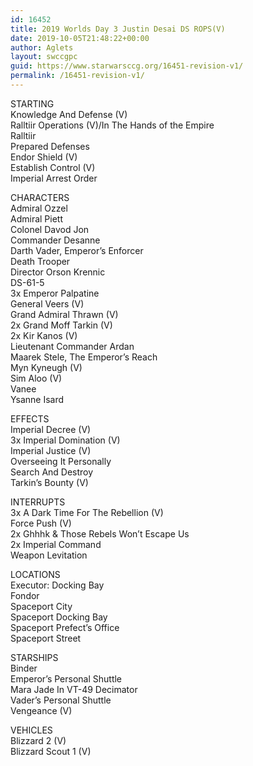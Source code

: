 ```yaml
---
id: 16452
title: 2019 Worlds Day 3 Justin Desai DS ROPS(V)
date: 2019-10-05T21:48:22+00:00
author: Aglets
layout: swccgpc
guid: https://www.starwarsccg.org/16451-revision-v1/
permalink: /16451-revision-v1/
---
```

STARTING  
Knowledge And Defense (V)  
Ralltiir Operations (V)/In The Hands of the Empire  
Ralltiir  
Prepared Defenses  
Endor Shield (V)  
Establish Control (V)  
Imperial Arrest Order

CHARACTERS  
Admiral Ozzel  
Admiral Piett  
Colonel Davod Jon  
Commander Desanne  
Darth Vader, Emperor&#8217;s Enforcer  
Death Trooper  
Director Orson Krennic  
DS-61-5  
3x Emperor Palpatine  
General Veers (V)  
Grand Admiral Thrawn (V)  
2x Grand Moff Tarkin (V)  
2x Kir Kanos (V)  
Lieutenant Commander Ardan  
Maarek Stele, The Emperor&#8217;s Reach  
Myn Kyneugh (V)  
Sim Aloo (V)  
Vanee  
Ysanne Isard

EFFECTS  
Imperial Decree (V)  
3x Imperial Domination (V)  
Imperial Justice (V)  
Overseeing It Personally  
Search And Destroy  
Tarkin&#8217;s Bounty (V)

INTERRUPTS  
3x A Dark Time For The Rebellion (V)  
Force Push (V)  
2x Ghhhk & Those Rebels Won&#8217;t Escape Us  
2x Imperial Command  
Weapon Levitation

LOCATIONS  
Executor: Docking Bay  
Fondor  
Spaceport City  
Spaceport Docking Bay  
Spaceport Prefect&#8217;s Office  
Spaceport Street

STARSHIPS  
Binder  
Emperor&#8217;s Personal Shuttle  
Mara Jade In VT-49 Decimator  
Vader&#8217;s Personal Shuttle  
Vengeance (V)

VEHICLES  
Blizzard 2 (V)  
Blizzard Scout 1 (V)